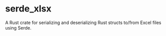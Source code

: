 # serde_xlsx

A Rust crate for serializing and deserializing Rust structs to/from Excel files using Serde.
